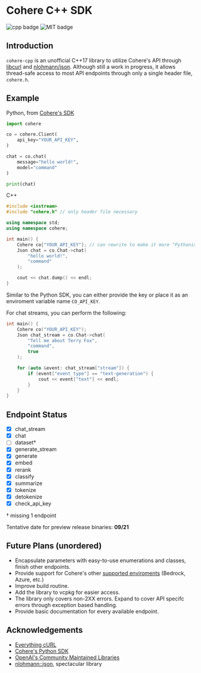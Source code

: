 # Cohere C++ SDK
![cpp badge](https://img.shields.io/badge/version-C++17-blue)
![MIT badge](https://img.shields.io/github/license/abeldiress/cohere-cpp)

## Introduction

`cohere-cpp` is an unofficial C++17 library to utilize Cohere's API through [libcurl](https://curl.se/libcurl/) and [nlohmann/json](https://github.com/nlohmann/json). Although still a work in progress, it allows thread-safe access to most API endpoints through only a single header file, `cohere.h`.

## Example

Python, from [Cohere's SDK](https://github.com/cohere-ai/cohere-python?tab=readme-ov-file#usage)
```py
import cohere

co = cohere.Client(
    api_key="YOUR_API_KEY",
)

chat = co.chat(
    message="hello world!",
    model="command"
)

print(chat)
```

C++
```cpp
#include <iostream>
#include "cohere.h" // only header file necessary

using namespace std;
using namespace cohere;

int main() {
    Cohere co{"YOUR_API_KEY"}; // can rewrite to make it more "Pythonic"
    Json chat = co.Chat->chat(
        "hello world!", 
        "command"
    );

    cout << chat.dump() << endl;
}
```

Similar to the Python SDK, you can either provide the key or place it as an enviroment variable name `CO_API_KEY`.

For chat streams, you can perform the following:

```cpp
int main() {
    Cohere co("YOUR_API_KEY");
    Json chat_stream = co.Chat->chat(
        "Tell me about Terry Fox", 
        "command",
        true
    );

    for (auto &event: chat_stream["stream"]) {
        if (event["event_type"] == "text-generation") {
            cout << event["text"] << endl;
        }
    }
}
```

## Endpoint Status

- [x] chat_stream
- [x] chat
- [ ] dataset†
- [x] generate_stream
- [x] generate
- [x] embed
- [x] rerank
- [x] classify
- [x] summarize
- [x] tokenize
- [x] detokenize
- [x] check_api_key

† missing 1 endpoint

Tentative date for preview release binaries: **09/21**

## Future Plans (unordered)
 - Encapsulate parameters with easy-to-use enumerations and classes, finish other endpoints.
 - Provide support for Cohere's other [supported enviroments](https://docs.cohere.com/docs/cohere-works-everywhere#supported-environments) (Bedrock, Azure, etc.)
 - Improve build routine.
 - Add the library to vcpkg for easier access.
 - The library only covers non-2XX errors. Expand to cover API specifc errors through exception based handling.
 - Provide basic documentation for every available endpoint.

## Acknowledgements
 - [Everything cURL](https://everything.curl.dev/)
 - [Cohere's Python SDK](https://github.com/cohere-ai/cohere-python)
 - [OpenAI's Community Maintained Libraries](https://platform.openai.com/docs/libraries/community-libraries)
 - [nlohmann::json](https://github.com/nlohmann/json), spectacular library
